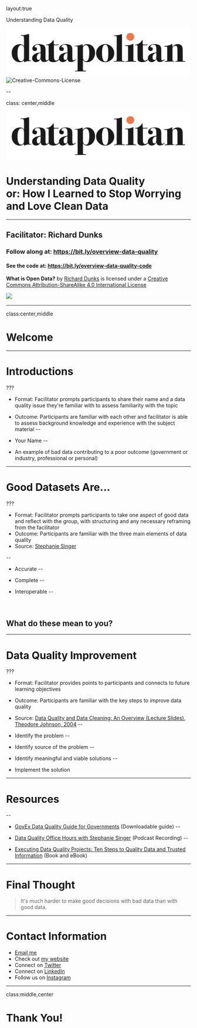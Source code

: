 layout:true

<div class="header">
  
  <p class="header-text">Understanding Data Quality</p>
</div>
<div class="footer">
  <p class="footer-text">
    <img src="images/datapolitan-logo-01.svg" class="logo_new">
    <span xmlns:dct="http://purl.org/dc/terms/" property="dct:title">
      <img alt="Creative-Commons-License" style="border-width:0" src="https://i.creativecommons.org/l/by-sa/4.0/80x15.png" />
      </p>
</div>

--

class: center,middle

![img-center-40](images/datapolitan-logo-01.svg)

# Understanding Data Quality <br>or: How I Learned to Stop Worrying and Love Clean Data

- - -

## Facilitator: Richard Dunks

### Follow along at: https://bit.ly/overview-data-quality

#### See the code at: https://bit.ly/overview-data-quality-code

<p class="license-text"><strong><strong>What is Open Data?</strong></strong> by <a xmlns:cc="http://creativecommons.org/ns#" href="http://www.datapolitan.com" property="cc:attributionName" rel="cc:attributionURL">Richard Dunks</a> is licensed under a <a rel="license" href="http://creativecommons.org/licenses/by-sa/4.0/">Creative Commons Attribution-ShareAlike 4.0 International License</a></p>

<a rel="license" href="http://creativecommons.org/licenses/by-sa/4.0/"><img style="border-width:0;width:8%" src="https://i.creativecommons.org/l/by-sa/4.0/80x15.png" /></a>

---

class:center,middle
# Welcome

---

# Introductions
???
+ Format: Facilitator prompts participants to share their name and a data quality issue they're familiar with to assess familiarity with the topic
+ Outcome: Participants are familiar with each other and facilitator is able to assess background knowledge and experience with the subject material
--

+ Your Name
--

+ An example of bad data contributing to a poor outcome (government or industry, professional or personal)

---

# Good Datasets Are...
???
+ Format: Facilitator prompts participants to take one aspect of good data and reflect with the group, with structuring and any necessary reframing from the facilitator
+ Outcome: Participants are familiar with the three main elements of data quality
+ Source: [Stephanie Singer](https://www.linkedin.com/in/stephanie-singer-68499a/)

--

+ Accurate
--

+ Complete
--

+ Interoperable
--


##### &nbsp;
## What do these mean to you?

---

# Data Quality Improvement
???
+ Format: Facilitator provides points to participants and connects to future learning objectives
+ Outcome: Participants are familiar with the key steps to improve data quality
+ Source: [Data Quality and Data Cleaning: An Overview (Lecture Slides), Theodore Johnson, 2004](http://www.cs.rutgers.edu/~muthu/dqted.ppt)
--

+ Identify the problem
--

+ Identify source of the problem
--

+ Identify meaningful and viable solutions
--

+ Implement the solution

---

# Resources
--

+ [GovEx Data Quality Guide for Governments](http://campaignscientific.com/data/uploads/dataqualityguideforgovernments.pdf) (Downloadable guide)
--

+ [Data Quality Office Hours with Stephanie Singer](https://govex.jhu.edu/wiki/data-quality-september-2016-office-hours/) (Podcast Recording)
--

+ [Executing Data Quality Projects: Ten Steps to Quality Data and Trusted Information](http://www.gfalls.com/ten-steps-data-quality-book/) (Book and eBook)

---

# Final Thought
> It's much harder to make good decisions with bad data than with good data.

---

# Contact Information
+ [Email me](mailto:richard[at]datapolitan[dot]com)
+ Check out [my website](https://wwww.datapolitan.com)
+ Connect on [Twitter](https://twitter.com/Datapolitan)
+ Connect on [LinkedIn](https://www.linkedin.com/in/richarddunks/)
+ Follow us on [Instagram](https://www.instagram.com/datapolitan/)

---

class:middle,center
# Thank You!

